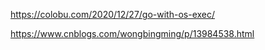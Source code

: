 

https://colobu.com/2020/12/27/go-with-os-exec/


https://www.cnblogs.com/wongbingming/p/13984538.html
